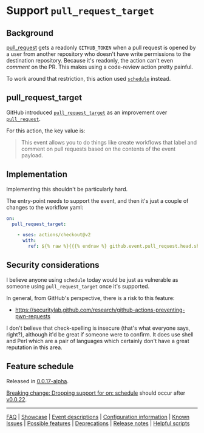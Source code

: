 # Support `pull_request_target`

## Background

[pull_request](https://docs.github.com/en/free-pro-team@latest/actions/reference/events-that-trigger-workflows#pull_request) gets a readonly `GITHUB_TOKEN` when a pull request is opened by a user from another repository who doesn't have write permissions to the destination repository. Because it's readonly, the action can't even _comment_ on the PR. This makes using a code-review action pretty painful.

To work around that restriction, this action used [`schedule`](https://docs.github.com/en/free-pro-team@latest/actions/reference/events-that-trigger-workflows#schedule) instead.

## pull_request_target

GitHub introduced [`pull_request_target`](https://docs.github.com/en/free-pro-team@latest/actions/reference/events-that-trigger-workflows#pull_request_target) as an improvement over [`pull_request`](https://docs.github.com/en/free-pro-team@latest/actions/reference/events-that-trigger-workflows#pull_request).

For this action, the key value is:

> This event allows you to do things like create workflows that label and comment on pull requests based on the contents of the event payload.

## Implementation

Implementing this shouldn't be particularly hard.

The entry-point needs to support the event, and then it's just a couple of changes to the workflow yaml:

```yaml
on:
  pull_request_target:
```

```yaml
    - uses: actions/checkout@v2
      with:
        ref: ${% raw %}{{{% endraw %} github.event.pull_request.head.sha }}
```

## Security considerations

I believe anyone using `schedule` today would be just as vulnerable as someone using `pull_request_target` once it's supported.

In general, from GitHub's perspective, there is a risk to this feature:

- https://securitylab.github.com/research/github-actions-preventing-pwn-requests

I don't believe that check-spelling is insecure (that's what everyone says, right?), although it'd be great if someone were to confirm. It does use shell and Perl which are a pair of languages which certainly don't have a great reputation in this area.

## Feature schedule

Released in [0.0.17-alpha](https://github.com/check-spelling/check-spelling/releases/tag/0.0.17-alpha).

[Breaking change: Dropping support for on: schedule](./Breaking-change:-Dropping-support-for-on:-schedule.md) should occur after
[v0.0.22](https://github.com/check-spelling/check-spelling/releases/tag/v0.0.22).

---
[FAQ](FAQ.md) | [Showcase](Showcase.md) | [Event descriptions](Event-descriptions.md) | [Configuration information](Configuration-information.md) | [Known Issues](Known-Issues.md) | [Possible features](Possible-features.md) | [Deprecations](Deprecations.md) | [Release notes](Release-notes.md) | [Helpful scripts](Helpful-scripts.md)
